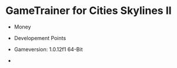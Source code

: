 # GameTrainer for Cities Skylines II
+ Money
+ Developement Points

+ Gameversion: 1.0.12f1 64-Bit
+ 
